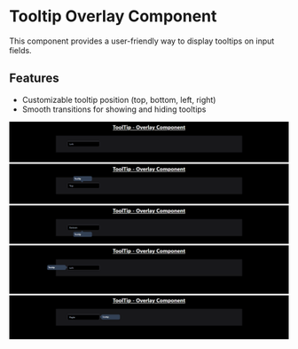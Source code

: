 # Tooltip Overlay Component

This component provides a user-friendly way to display tooltips on input fields.

## Features

- Customizable tooltip position (top, bottom, left, right)
- Smooth transitions for showing and hiding tooltips

![toolTip](media/default.png)
![toolTip](media/top.png)
![toolTip](media/bottom.png)
![toolTip](media/left.png)
![toolTip](media/right.png)

